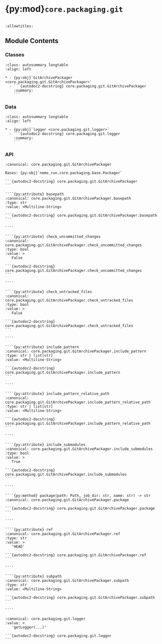 # {py:mod}`core.packaging.git`

```{py:module} core.packaging.git
```

```{autodoc2-docstring} core.packaging.git
:allowtitles:
```

## Module Contents

### Classes

````{list-table}
:class: autosummary longtable
:align: left

* - {py:obj}`GitArchivePackager <core.packaging.git.GitArchivePackager>`
  - ```{autodoc2-docstring} core.packaging.git.GitArchivePackager
    :summary:
    ```
````

### Data

````{list-table}
:class: autosummary longtable
:align: left

* - {py:obj}`logger <core.packaging.git.logger>`
  - ```{autodoc2-docstring} core.packaging.git.logger
    :summary:
    ```
````

### API

`````{py:class} GitArchivePackager
:canonical: core.packaging.git.GitArchivePackager

Bases: {py:obj}`nemo_run.core.packaging.base.Packager`

```{autodoc2-docstring} core.packaging.git.GitArchivePackager
```

````{py:attribute} basepath
:canonical: core.packaging.git.GitArchivePackager.basepath
:type: str
:value: <Multiline-String>

```{autodoc2-docstring} core.packaging.git.GitArchivePackager.basepath
```

````

````{py:attribute} check_uncommitted_changes
:canonical: core.packaging.git.GitArchivePackager.check_uncommitted_changes
:type: bool
:value: >
   False

```{autodoc2-docstring} core.packaging.git.GitArchivePackager.check_uncommitted_changes
```

````

````{py:attribute} check_untracked_files
:canonical: core.packaging.git.GitArchivePackager.check_untracked_files
:type: bool
:value: >
   False

```{autodoc2-docstring} core.packaging.git.GitArchivePackager.check_untracked_files
```

````

````{py:attribute} include_pattern
:canonical: core.packaging.git.GitArchivePackager.include_pattern
:type: str | list[str]
:value: <Multiline-String>

```{autodoc2-docstring} core.packaging.git.GitArchivePackager.include_pattern
```

````

````{py:attribute} include_pattern_relative_path
:canonical: core.packaging.git.GitArchivePackager.include_pattern_relative_path
:type: str | list[str]
:value: <Multiline-String>

```{autodoc2-docstring} core.packaging.git.GitArchivePackager.include_pattern_relative_path
```

````

````{py:attribute} include_submodules
:canonical: core.packaging.git.GitArchivePackager.include_submodules
:type: bool
:value: >
   True

```{autodoc2-docstring} core.packaging.git.GitArchivePackager.include_submodules
```

````

````{py:method} package(path: Path, job_dir: str, name: str) -> str
:canonical: core.packaging.git.GitArchivePackager.package

```{autodoc2-docstring} core.packaging.git.GitArchivePackager.package
```

````

````{py:attribute} ref
:canonical: core.packaging.git.GitArchivePackager.ref
:type: str
:value: >
   'HEAD'

```{autodoc2-docstring} core.packaging.git.GitArchivePackager.ref
```

````

````{py:attribute} subpath
:canonical: core.packaging.git.GitArchivePackager.subpath
:type: str
:value: <Multiline-String>

```{autodoc2-docstring} core.packaging.git.GitArchivePackager.subpath
```

````

`````

````{py:data} logger
:canonical: core.packaging.git.logger
:value: >
   'getLogger(...)'

```{autodoc2-docstring} core.packaging.git.logger
```

````
